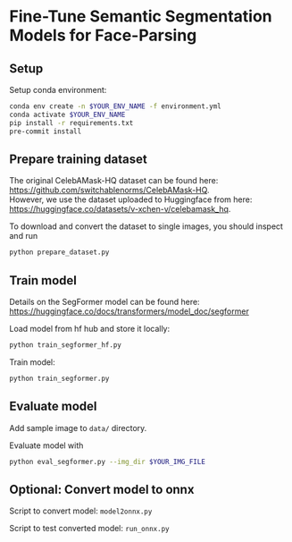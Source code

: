 # Fine-Tune Semantic Segmentation Models for Face-Parsing

## Setup

Setup conda environment:

```bash
conda env create -n $YOUR_ENV_NAME -f environment.yml
conda activate $YOUR_ENV_NAME
pip install -r requirements.txt
pre-commit install
```

## Prepare training dataset

The original CelebAMask-HQ dataset can be found here: <https://github.com/switchablenorms/CelebAMask-HQ>. \
However, we use the dataset uploaded to Huggingface from here: <https://huggingface.co/datasets/v-xchen-v/celebamask_hq>.

To download and convert the dataset to single images, you should inspect and run

```bash
python prepare_dataset.py
```

## Train model

Details on the SegFormer model can be found here: <https://huggingface.co/docs/transformers/model_doc/segformer>

Load model from hf hub and store it locally:

```bash
python train_segformer_hf.py
```

Train model:

```bash
python train_segformer.py
```

## Evaluate model

Add sample image to `data/` directory.

Evaluate model with

```bash
python eval_segformer.py --img_dir $YOUR_IMG_FILE
```

## Optional: Convert model to onnx

Script to convert model: `model2onnx.py`

Script to test converted model: `run_onnx.py`
